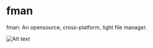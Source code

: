 # fman
fman: An opensource, cross-platform, light file manager.


![Alt text](https://github.com/bfaure/fman/blob/master/resources/Screen%20Shot%202017-01-10%20at%203.59.36%20PM.png)
